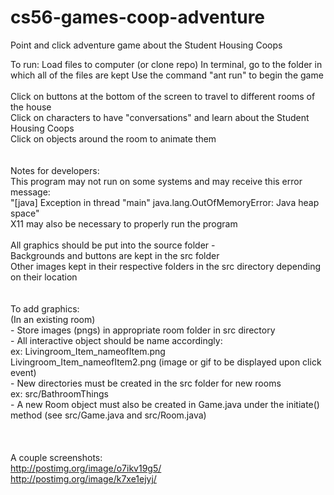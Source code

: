 cs56-games-coop-adventure
=========================

Point and click adventure game about the Student Housing Coops

To run:
Load files to computer (or clone repo)
In terminal, go to the folder in which all of the files are kept
Use the command "ant run" to begin the game
<br>
<br>Click on buttons at the bottom of the screen to travel to different rooms of the house
<br>Click on characters to have "conversations" and learn about the Student Housing Coops
<br>Click on objects around the room to animate them
<br>
<br>
<br>Notes for developers:
<br>This program may not run on some systems and may receive this error message:
<br>   "[java] Exception in thread "main" java.lang.OutOfMemoryError: Java heap space"
<br>X11 may also be necessary to properly run the program
<br>
<br>All graphics should be put into the source folder - 
<br>  Backgrounds and buttons are kept in the src folder
<br>  Other images kept in their respective folders in the src directory depending on their location
<br>  
<br>  To add graphics:
<br>    (In an existing room)
<br>    - Store images (pngs) in appropriate room folder in src directory
<br>    - All interactive object should be name accordingly:
<br>      ex: Livingroom_Item_nameofItem.png
<br>          Livingroom_Item_nameofItem2.png (image or gif to be displayed upon click event)
<br>    - New directories must be created in the src folder for new rooms
<br>      ex: src/BathroomThings
<br>    - A new Room object must also be created in Game.java under the initiate() method (see src/Game.java and src/Room.java)
<br>      
<br>
<br>A couple screenshots:
<br>http://postimg.org/image/o7ikv19g5/
<br>http://postimg.org/image/k7xe1ejyj/
  


